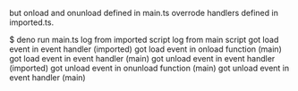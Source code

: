 but onload and onunload defined in main.ts overrode handlers defined in imported.ts.

$ deno run main.ts
log from imported script
log from main script
got load event in event handler (imported)
got load event in onload function (main)
got load event in event handler (main)
got unload event in event handler (imported)
got unload event in onunload function (main)
got unload event in event handler (main)
